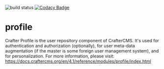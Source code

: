 ![build status](https://travis-ci.org/craftercms/profile.svg?branch=develop)
[![Codacy Badge](https://app.codacy.com/project/badge/Grade/a989244a4b644e93a4c2c6addc1c8ac0)](https://www.codacy.com/gh/craftercms/profile/dashboard?utm_source=github.com&amp;utm_medium=referral&amp;utm_content=craftercms/profile&amp;utm_campaign=Badge_Grade)

profile
=======

Crafter Profile is the user repository component of CrafterCMS. It's used for authentication and authorization (optionally), for user meta-data augmentation (if the master is some foreign user management system), and for personalization. For more information, please visit: https://docs.craftercms.org/en/4.1/reference/modules/profile/index.html
